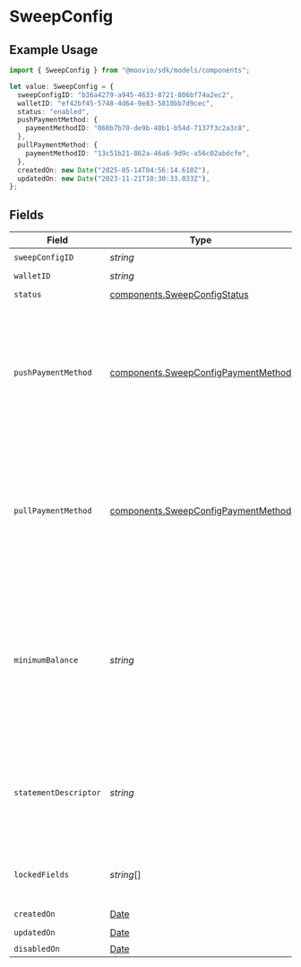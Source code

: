 # SweepConfig

## Example Usage

```typescript
import { SweepConfig } from "@moovio/sdk/models/components";

let value: SweepConfig = {
  sweepConfigID: "b36a4279-a945-4633-8721-806bf74a2ec2",
  walletID: "ef42bf45-5748-4d64-9e83-5810bb7d9cec",
  status: "enabled",
  pushPaymentMethod: {
    paymentMethodID: "060b7b70-de9b-40b1-b54d-7137f3c2a3c8",
  },
  pullPaymentMethod: {
    paymentMethodID: "13c51b21-862a-46a6-9d9c-a56c02abdcfe",
  },
  createdOn: new Date("2025-05-14T04:56:14.610Z"),
  updatedOn: new Date("2023-11-21T10:30:33.033Z"),
};
```

## Fields

| Field                                                                                                                                                                                                                                                        | Type                                                                                                                                                                                                                                                         | Required                                                                                                                                                                                                                                                     | Description                                                                                                                                                                                                                                                  |
| ------------------------------------------------------------------------------------------------------------------------------------------------------------------------------------------------------------------------------------------------------------ | ------------------------------------------------------------------------------------------------------------------------------------------------------------------------------------------------------------------------------------------------------------ | ------------------------------------------------------------------------------------------------------------------------------------------------------------------------------------------------------------------------------------------------------------ | ------------------------------------------------------------------------------------------------------------------------------------------------------------------------------------------------------------------------------------------------------------ |
| `sweepConfigID`                                                                                                                                                                                                                                              | *string*                                                                                                                                                                                                                                                     | :heavy_check_mark:                                                                                                                                                                                                                                           | N/A                                                                                                                                                                                                                                                          |
| `walletID`                                                                                                                                                                                                                                                   | *string*                                                                                                                                                                                                                                                     | :heavy_check_mark:                                                                                                                                                                                                                                           | N/A                                                                                                                                                                                                                                                          |
| `status`                                                                                                                                                                                                                                                     | [components.SweepConfigStatus](../../models/components/sweepconfigstatus.md)                                                                                                                                                                                 | :heavy_check_mark:                                                                                                                                                                                                                                           | N/A                                                                                                                                                                                                                                                          |
| `pushPaymentMethod`                                                                                                                                                                                                                                          | [components.SweepConfigPaymentMethod](../../models/components/sweepconfigpaymentmethod.md)                                                                                                                                                                   | :heavy_check_mark:                                                                                                                                                                                                                                           | The payment method used to push or pull funds to a bank account.<br/>The push payment method can only be ach-credit-standard or ach-credit-same-day. The pull payment method can only be ach-debit-fund.                                                     |
| `pullPaymentMethod`                                                                                                                                                                                                                                          | [components.SweepConfigPaymentMethod](../../models/components/sweepconfigpaymentmethod.md)                                                                                                                                                                   | :heavy_check_mark:                                                                                                                                                                                                                                           | The payment method used to push or pull funds to a bank account.<br/>The push payment method can only be ach-credit-standard or ach-credit-same-day. The pull payment method can only be ach-debit-fund.                                                     |
| `minimumBalance`                                                                                                                                                                                                                                             | *string*                                                                                                                                                                                                                                                     | :heavy_minus_sign:                                                                                                                                                                                                                                           | An optional field to specify an amount to maintain in the wallet. This is a decimal-formatted numerical string that represents up to 2 decimal place precision. In USD for example, 12.34 is $12.34 and 0.99 is $0.99. If not supplied, the default is 0.00. |
| `statementDescriptor`                                                                                                                                                                                                                                        | *string*                                                                                                                                                                                                                                                     | :heavy_minus_sign:                                                                                                                                                                                                                                           | The text that appears on the banking statement. The default descriptor is a 10 character ID if an override is not set in the sweep configs statementDescriptor.                                                                                              |
| `lockedFields`                                                                                                                                                                                                                                               | *string*[]                                                                                                                                                                                                                                                   | :heavy_minus_sign:                                                                                                                                                                                                                                           | An array of fields that are locked. To request updates, please contact Moov support.                                                                                                                                                                         |
| `createdOn`                                                                                                                                                                                                                                                  | [Date](https://developer.mozilla.org/en-US/docs/Web/JavaScript/Reference/Global_Objects/Date)                                                                                                                                                                | :heavy_check_mark:                                                                                                                                                                                                                                           | N/A                                                                                                                                                                                                                                                          |
| `updatedOn`                                                                                                                                                                                                                                                  | [Date](https://developer.mozilla.org/en-US/docs/Web/JavaScript/Reference/Global_Objects/Date)                                                                                                                                                                | :heavy_check_mark:                                                                                                                                                                                                                                           | N/A                                                                                                                                                                                                                                                          |
| `disabledOn`                                                                                                                                                                                                                                                 | [Date](https://developer.mozilla.org/en-US/docs/Web/JavaScript/Reference/Global_Objects/Date)                                                                                                                                                                | :heavy_minus_sign:                                                                                                                                                                                                                                           | N/A                                                                                                                                                                                                                                                          |